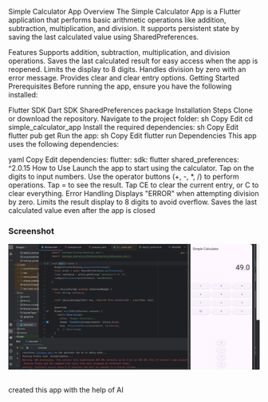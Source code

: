  Simple Calculator App
Overview
The Simple Calculator App is a Flutter application that performs basic arithmetic operations like addition, subtraction, multiplication, and division. It supports persistent state by saving the last calculated value using SharedPreferences.

Features
Supports addition, subtraction, multiplication, and division operations.
Saves the last calculated result for easy access when the app is reopened.
Limits the display to 8 digits.
Handles division by zero with an error message.
Provides clear and clear entry options.
Getting Started
Prerequisites
Before running the app, ensure you have the following installed:

Flutter SDK
Dart SDK
SharedPreferences package
Installation Steps
Clone or download the repository.
Navigate to the project folder:
sh
Copy
Edit
cd simple_calculator_app
Install the required dependencies:
sh
Copy
Edit
flutter pub get
Run the app:
sh
Copy
Edit
flutter run
Dependencies
This app uses the following dependencies:

yaml
Copy
Edit
dependencies:
  flutter:
    sdk: flutter
  shared_preferences: ^2.0.15
How to Use
Launch the app to start using the calculator.
Tap on the digits to input numbers.
Use the operator buttons (+, -, *, /) to perform operations.
Tap = to see the result.
Tap CE to clear the current entry, or C to clear everything.
Error Handling
Displays "ERROR" when attempting division by zero.
Limits the result display to 8 digits to avoid overflow.
Saves the last calculated value even after the app is closed

 ### Screenshot
![homepage](./image/image.png)

##
created this app with the help of AI
